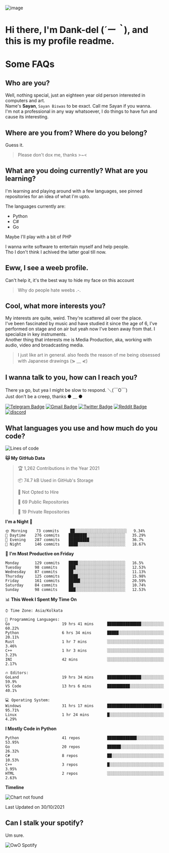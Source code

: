 ![image](https://user-images.githubusercontent.com/63096193/125182844-29f20800-e22f-11eb-8dc9-b0f2d29647bb.png)

# **Hi there, I'm Dank-del (*´ー｀*), and this is my profile readme.**
<!--  [![Profile views](https://gpvc.arturio.dev/dank-del)](https://github.com/dank-del) -->
# Some FAQs

## **Who are you?**

Well, nothing special, just an eighteen year old person interested in computers and art. \
Name's **Sayan**, `Sayan Biswas` to be exact. Call me Sayan if you wanna. \
I'm not a professional in any way whatsoever, I do things to have fun and cause its interesting.

## **Where are you from? Where do you belong?**

Guess it.
> Please don't dox me, thanks >~<

## **What are you doing currently? What are you learning?**

I'm learning and playing around with a few languages, see pinned repositories for an idea of what I'm upto.

The languages currently are:

- Python
- C#
- Go

Maybe I'll play with a bit of PHP

I wanna write software to entertain myself and help people. \
Tho I don't think I achived the latter goal till now.

## **Eww, I see a weeb profile.**

Can't help it, it's the best way to hide my face on this account
> Why do people hate weebs .-.

## **Cool, what more interests you?**

My interests are quite, weird. They're scattered all over the place. \
I've been fascinated by music and have studied it since the age of 6, I've performed on stage and on air but yeah now I've been away from that. I specialize in key instruments. \
Another thing that interests me is Media Production, aka, working with audio, video and broadcasting media.

> I just like art in general. also feeds the reason of me being obsessed with Japanese drawings (⋟ ﹏ ⋞)

## **I wanna talk to you, how can I reach you?**

There ya go, but yea I might be slow to respond. ＼(￣O￣) \
Just don't be a creep, thanks ● ﹏ ●

[![Telegram Badge](https://img.shields.io/badge/-dank_as_fuck-1ca0f1?style=flat-square&logo=telegram&logoColor=white&link=https://t.me/dank_as_fuck)](https://t.me/dank_as_fuck)
[![Gmail Badge](https://img.shields.io/badge/-chizuru@kanojo.tk-c14438?style=flat-square&logo=Gmail&logoColor=white&link=mailto:chizuru@kanojo.tk)](mailto:chizuru@kanojo.tk)
[![Twitter Badge](https://img.shields.io/twitter/follow/TheDankDel?style=social)](https://twitter.com/TheDankDel)
[![Reddit Badge](https://img.shields.io/reddit/user-karma/combined/dank_as_fuck_?style=social)](https://www.reddit.com/user/dank_as_fuck_/)
[![discord](https://discord-md-badge.vercel.app/api/shield/506536929152466945?style=social)](https://discordapp.com/users/506536929152466945)

## **What languages you use and how much do you code?**

<!--START_SECTION:waka-->
![Lines of code](https://img.shields.io/badge/From%20Hello%20World%20I%27ve%20Written-945523%20lines%20of%20code-blue)

**🐱 My GitHub Data** 

> 🏆 1,262 Contributions in the Year 2021
 > 
> 📦 74.7 kB Used in GitHub's Storage 
 > 
> 🚫 Not Opted to Hire
 > 
> 📜 69 Public Repositories 
 > 
> 🔑 19 Private Repositories  
 > 
**I'm a Night 🦉** 

```text
🌞 Morning    73 commits     ██░░░░░░░░░░░░░░░░░░░░░░░   9.34% 
🌆 Daytime    276 commits    ████████░░░░░░░░░░░░░░░░░   35.29% 
🌃 Evening    287 commits    █████████░░░░░░░░░░░░░░░░   36.7% 
🌙 Night      146 commits    ████░░░░░░░░░░░░░░░░░░░░░   18.67%

```
📅 **I'm Most Productive on Friday** 

```text
Monday       129 commits    ████░░░░░░░░░░░░░░░░░░░░░   16.5% 
Tuesday      98 commits     ███░░░░░░░░░░░░░░░░░░░░░░   12.53% 
Wednesday    87 commits     ██░░░░░░░░░░░░░░░░░░░░░░░   11.13% 
Thursday     125 commits    ████░░░░░░░░░░░░░░░░░░░░░   15.98% 
Friday       161 commits    █████░░░░░░░░░░░░░░░░░░░░   20.59% 
Saturday     84 commits     ██░░░░░░░░░░░░░░░░░░░░░░░   10.74% 
Sunday       98 commits     ███░░░░░░░░░░░░░░░░░░░░░░   12.53%

```


📊 **This Week I Spent My Time On** 

```text
⌚︎ Time Zone: Asia/Kolkata

💬 Programming Languages: 
Go                       19 hrs 41 mins      ███████████████░░░░░░░░░░   60.22% 
Python                   6 hrs 34 mins       █████░░░░░░░░░░░░░░░░░░░░   20.11% 
Rust                     1 hr 7 mins         ░░░░░░░░░░░░░░░░░░░░░░░░░   3.46% 
C++                      1 hr 3 mins         ░░░░░░░░░░░░░░░░░░░░░░░░░   3.23% 
INI                      42 mins             ░░░░░░░░░░░░░░░░░░░░░░░░░   2.17%

🔥 Editors: 
GoLand                   19 hrs 34 mins      ███████████████░░░░░░░░░░   59.9% 
VS Code                  13 hrs 6 mins       ██████████░░░░░░░░░░░░░░░   40.1%

💻 Operating System: 
Windows                  31 hrs 17 mins      ████████████████████████░   95.71% 
Linux                    1 hr 24 mins        █░░░░░░░░░░░░░░░░░░░░░░░░   4.29%

```

**I Mostly Code in Python** 

```text
Python                   41 repos            █████████████░░░░░░░░░░░░   53.95% 
Go                       20 repos            ██████░░░░░░░░░░░░░░░░░░░   26.32% 
C#                       8 repos             ██░░░░░░░░░░░░░░░░░░░░░░░   10.53% 
C++                      3 repos             █░░░░░░░░░░░░░░░░░░░░░░░░   3.95% 
HTML                     2 repos             ░░░░░░░░░░░░░░░░░░░░░░░░░   2.63%

```


**Timeline**

![Chart not found](https://raw.githubusercontent.com/Dank-del/Dank-del/main/charts/bar_graph.png) 


 Last Updated on 30/10/2021
<!--END_SECTION:waka-->

## **Can I stalk your spotify?**

Um sure.

![OwO Spotify](https://spotify-recently-played-readme.vercel.app/api?user=31fdrsslnr7nvq4ytqwtw7c4rxfm&count=5)
